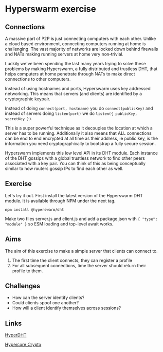 # Hyperswarm exercise

## Connections

A massive part of P2P is just connecting computers with each other. Unlike a cloud based environment, connecting computers running at home is challenging. The vast majority of networks are locked down behind firewalls and NATs making running servers at home very non-trivial.

Luckily we've been spending the last many years trying to solve these problems by making Hyperswarm, a fully distributed and trustless DHT, that helps computers at home penetrate through NATs to make direct connections to other computers.

Instead of using hostnames and ports, Hyperswarm uses key addressed networking. This means that servers (and clients) are identified by a cryptographic keypair.

Instead of doing `connect(port, hostname)` you do `connect(publicKey)` and instead of servers doing `listen(port)` we do `listen({ publicKey, secretKey })`.

This is a super powerful technique as it decouples the location at which a server has to be running. Additionally it also means that ALL connections can be end to end encrypted at all time as their address, ie public key, is the information you need cryptographically to bootstrap a fully secure session.

Hyperswarm implements this low level API in its DHT module. Each instance of the DHT gossips with a global trustless network to find other peers associated with a key pair. You can think of this as being conceptually similar to how routers gossip IPs to find each other as well.

## Exercise

Let's try it out. First install the latest version of the Hyperswarm DHT module. It is available through NPM under the next tag.

```
npm install @hyperswarm/dht
```

Make two files server.js and client.js and add a package.json with `{ "type": "module" }` so ESM loading and top-level await works.

## Aims

The aim of this exercise to make a simple server that clients can connect to.

1. The first time the client connects, they can register a profile
2. For all subsequent connections, time the server should return their profile to them.

## Challenges

- How can the server identify clients?
- Could clients spoof one another?
- How will a client identify themselves across sessions?

## Links

[HyperDHT](https://github.com/holepunchto/hyperdht)

[Hypercore Crypto](https://github.com/holepunchto/hypercore-crypto)